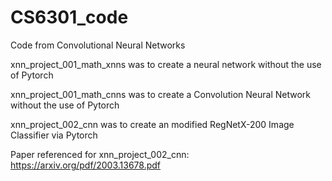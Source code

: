 # CS6301_code

Code from Convolutional Neural Networks

xnn_project_001_math_xnns was to create a neural network without the use of Pytorch

xnn_project_001_math_cnns was to create a Convolution Neural Network without the use of Pytorch

xnn_project_002_cnn was to create an modified RegNetX-200 Image Classifier via Pytorch 

Paper referenced for xnn_project_002_cnn: https://arxiv.org/pdf/2003.13678.pdf 
